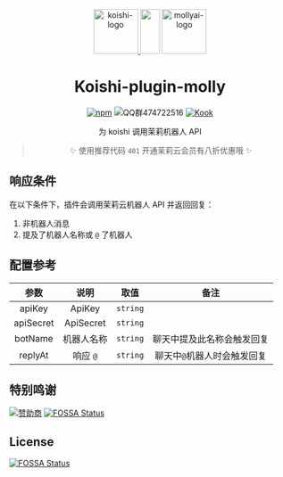 <div align="center">
  <div>
    <a href="https://koishi.chat/" target="_blank">
      <img width="80" src="https://koishi.chat/logo.png" alt="koishi-logo">
    </a>
    <img src="https://api.iconify.design/mi:add.svg" width="35" height="80">
    <a href="https://mlyai.com/" target="_blank">
      <img width="80" src="https://mlyai.com/favicon.jpg" alt="mollyai-logo">
    </a>
  </div>

<h1 id="koishi">Koishi-plugin-molly</h1>

[![npm](https://img.shields.io/npm/v/koishi-plugin-mollyai)](https://www.npmjs.com/package/koishi-plugin-mollyai) 
![QQ群474722516](https://img.shields.io/badge/QQ群-474722516-blue) 
[![Kook](https://img.shields.io/badge/Kook-4o1.to-green)](https://4o1.to/kook)

为 koishi 调用茉莉机器人 API

> ✨ 使用推荐代码 `401` 开通茉莉云会员有八折优惠哦 ✨

</div>

## 响应条件

在以下条件下，插件会调用茉莉云机器人 API 并返回回复：

1. 非机器人消息
2. 提及了机器人名称或 `@` 了机器人

## 配置参考

|参数|说明|取值|备注|
|:---:|:---:|:---:|:---:|
|apiKey|ApiKey|`string`| |
|apiSecret|ApiSecret |`string`| |
|botName|机器人名称|`string`| 聊天中提及此名称会触发回复 |
|replyAt|响应 `@`|`string`| 聊天中`@`机器人时会触发回复 |

## 特别鸣谢

[![赞助商](https://cdn.jsdelivr.net/gh/401U/static/sponsors/cn.svg)](https://4o1.to/afdian)
[![FOSSA Status](https://app.fossa.com/api/projects/git%2Bgithub.com%2F401U%2Fkoishi-plugin-mollyai.svg?type=shield)](https://app.fossa.com/projects/git%2Bgithub.com%2F401U%2Fkoishi-plugin-mollyai?ref=badge_shield)


## License
[![FOSSA Status](https://app.fossa.com/api/projects/git%2Bgithub.com%2F401U%2Fkoishi-plugin-mollyai.svg?type=large)](https://app.fossa.com/projects/git%2Bgithub.com%2F401U%2Fkoishi-plugin-mollyai?ref=badge_large)